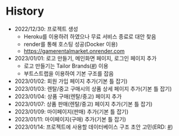 # History
- 2022/12/30: 프로젝트 생성
  - Heroku를 이용하려 하였으나 무료 서비스 종료로 대안 찾음
  - render를 통해 호스팅 성공(Docker 이용)
  - https://gamerentalmarket.onrender.com
- 2023/01/01: 로고 만들기, 메인화면 페이지, 로그인 페이지 추가
  - 로고 만들기는 Tailor Brands([#](https://www.tailorbrands.com/)) 이용
  - 부트스트랩을 이용하여 기본 구조를 잡음
- 2023/01/02: 회원 가입 페이지 추가(기본 틀 잡기)
- 2023/01/03: 렌탈/중고 구매시의 상품 상세 페이지 추가(기본 틀 잡기)
- 2023/01/04: 상품 구매(렌탈/중고) 페이지 추가
- 2023/01/07: 상품 판매(렌탈/중고) 페이지 추가(기본 틀 잡기)
- 2023/01/09: 마이페이지(판매) 추가(기본 틀 잡기)
- 2023/01/11: 마이페이지(구매) 추가(기본 틀 잡기)
- 2023/01/14: 프로젝트에 사용할 데이터베이스 구조 초안 고민(ERD: [#](/docs/ERD.png))